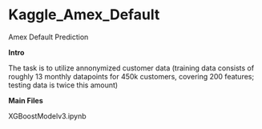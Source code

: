 # Kaggle_Amex_Default
Amex Default Prediction

<b>
Intro
</b>

The task is to utilize annonymized customer data (training data consists of roughly 13 monthly datapoints for 450k customers, covering 200 features; 
testing data is twice this amount)

<b>
Main Files
</b>

XGBoostModelv3.ipynb
